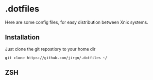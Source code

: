 # .dotfiles

Here are some config files, for easy distribution between Xnix systems.

## Installation

Just clone the git repostiory to your home dir

    git clone https://github.com/jirgn/.dotfiles ~/

## ZSH
